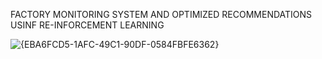 FACTORY MONITORING SYSTEM AND OPTIMIZED RECOMMENDATIONS USINF RE-INFORCEMENT LEARNING

![{EBA6FCD5-1AFC-49C1-90DF-0584FBFE6362}](https://github.com/user-attachments/assets/6d645ef3-40fc-4c0e-8e70-6d7879b53194)
